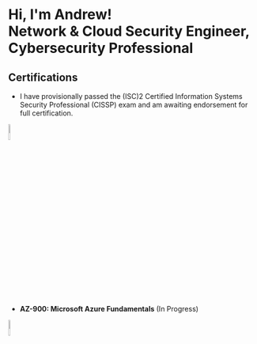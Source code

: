 <h1>Hi, I'm Andrew! <br/><a>Network & Cloud Security Engineer</a>, <a>Cybersecurity Professional</a></h1>

<h2>Certifications</h2>

- I have provisionally passed the (ISC)2 Certified Information Systems Security Professional (CISSP) exam and am awaiting endorsement for full certification.
<img src="https://images.credly.com/images/4c2798e5-8236-45c2-8a2c-a9c6b25117a2/Org_ISC2.png" height="9%" width="9%" alt="ISC2"/>

- <b>AZ-900: Microsoft Azure Fundamentals</b> (In Progress)
<img src="https://blogs.sap.com/wp-content/uploads/2021/05/azure-fundamentals-600x600-1.png" height="9%" width="9%" alt="AZ-900"/>

<!--
- <b>AZ-104: Microsoft Azure Administrator</b> (In Progress)
<img src="https://intunedin.files.wordpress.com/2020/09/azure-administrator-associate-600x600-1.png?w=600" height="9%" width="9%" alt="AZ-104"/>
<br/>
––>

<h2>Projects & Labs</h2>

<h3>☁️ Cloud</h3>

- <b>[Azure](https://github.com/andrew-morley-2/azure)</b>

<h3>🌐 Network</h3>

- <b>[Palo Alto Networks](https://github.com/andrew-morley-2/palo-alto-networks)</b>

<h3>🔐 Security</h3>

- [Cybersecurity Project](https://www.youtube.com/watch?v=E2MwRWxDBkA)
<br/>

<h2>🔗 Connect with me:</h2>

[<img align="left" alt="AndrewMorley | LinkedIn" width="22px" src="https://www.svgrepo.com/show/81143/linkedin.svg" />][linkedin]
[<img align="left" alt="AndrewMorley | YouTube" width="22px" src="https://www.svgrepo.com/show/157839/youtube.svg" />][youtube]
[<img align="left" alt="AndrewMorley | WordPress" width="22px" src="https://www.svgrepo.com/show/138828/wordpress-logo.svg" />][wordpress]

[linkedin]: https://linkedin.com/in/joshmadakor](https://www.linkedin.com/in/andrew-morley
[youtube]: https://www.youtube.com/@andrew-morley-2
[wordpress]: https://www.youtube.com/@andrew-morley-2

<!--
**joshmadakor1/joshmadakor1** is a ✨ _special_ ✨ repository because its `README.md` (this file) appears on your GitHub profile.

Here are some ideas to get you started:

- 🔭 I’m currently working on ...
- 🌱 I’m currently learning ...
- 👯 I’m looking to collaborate on ...
- 🤔 I’m looking for help with ...
- 💬 Ask me about ...
- 📫 How to reach me: ...
- 😄 Pronouns: ...
- ⚡ Fun fact: ...
-->
